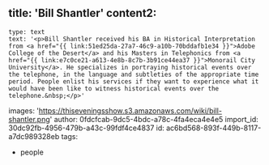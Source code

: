 title: 'Bill Shantler'
content2:
  -
    type: text
    text: '<p>Bill Shantler received his BA in Historical Interpretation from <a href="{{ link:51ed25da-27a7-46c9-a10b-70bddafb1e34 }}">Adobe College of the Desert</a> and his Masters in Telephonics from <a href="{{ link:e7c0ce21-a613-4e8b-8c7b-3b91ce44ea37 }}">Monorail City University</a>. He specializes in portraying historical events over the telephone, in the language and subtleties of the appropriate time period. People enlist his services if they want to experience what it would have been like to witness historical events over the telephone.&nbsp;</p>'
images: 'https://thiseveningsshow.s3.amazonaws.com/wiki/bill-shantler.png'
author: 0fdcfcab-9dc5-4bdc-a78c-4fa4eca4e4e5
import_id: 30dc92fb-4956-479b-a43c-99fdf4ce4837
id: ac6bd568-893f-449b-8117-a7dc989328eb
tags:
  - people
